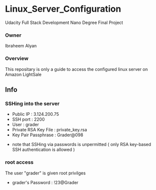 # Linux_Server_Configuration
Udacity Full Stack Development Nano Degree Final Project

### Owner
Ibraheem Alyan

### Overview
This repositary is only a guide to access the configured linux server on Amazon LightSale

## Info

### SSHing into the server

- Public IP : 3.124.200.75
- SSH port : 2200
- User : grader
- Private RSA Key File : private_key.rsa
- Key Pair Passphrase : Grader@098

* note that SSHing via passwords is unpermitted ( only RSA key-based SSH authentication is allowed )

### root access
The user "grader" is given root privilges
- grader's Password : !23@Grader


